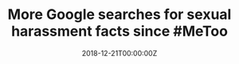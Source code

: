 ---
date: '2018-12-21T00:00:00Z'
external_link: https://web.archive.org/web/20210616055146/https://www.reuters.com/article/us-health-metoo/more-google-searches-for-sexual-harassment-facts-since-metoo-idUSKCN1OK28L
image:
  focal_point: Smart
original_link: https://www.reuters.com/article/us-health-metoo/more-google-searches-for-sexual-harassment-facts-since-metoo-idUSKCN1OK28L
summary: 'For the study, researchers monitored the volume of Google searches originating
  in the U.S. from January 1, 2010 through June 15, 2018 related to sexual harassment
  and assault. During the last eight months of the study period - after #MeToo began
  - there were 40 to 54 million Google searches related to sexual harassment or assault,
  the greatest number of searches on this topic ever recorded in the U.S., the study
  found. Searches related specifically to reporting sexual harassment and assault
  were 30 percent higher than expected over the last eight months of the study. And
  searches related to preventive training for sexual harassment and assault were 51
  percent higher than expected. These results suggest that #MeToo may have reduced
  the stigma of reporting or discussing sexual harassment and assault, the authors
  conclude.'
title: 'More Google searches for sexual harassment facts since #MeToo'
---